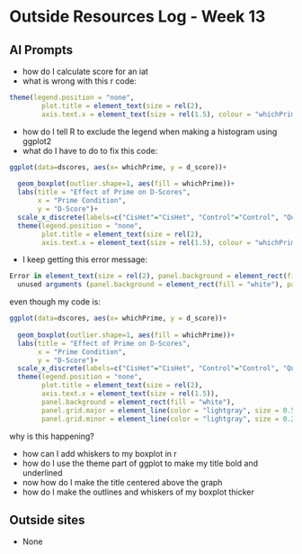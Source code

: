 # Outside Resources Log - Week 13

## AI Prompts
* how do I calculate score for an iat
* what is wrong with this r code: 
```r
theme(legend.position = "none", 
        plot.title = element_text(size = rel(2),
        axis.text.x = element_text(size = rel(1.5), colour = "whichPrime")))
```
* how do I tell R to exclude the legend when making a histogram using ggplot2
* what do I have to do to fix this code: 
```r
ggplot(data=dscores, aes(x= whichPrime, y = d_score))+
  
  geom_boxplot(outlier.shape=1, aes(fill = whichPrime))+
  labs(title = "Effect of Prime on D-Scores",
       x = "Prime Condition",
       y = "D-Score")+
  scale_x_discrete(labels=c("CisHet"="CisHet", "Control"="Control", "Queer"="Queer"))+
  theme(legend.position = "none", 
        plot.title = element_text(size = rel(2),
        axis.text.x = element_text(size = rel(1.5), colour = "whichPrime")))
```
* I keep getting this error message: 
```r
Error in element_text(size = rel(2), panel.background = element_rect(fill = "white"),  : 
  unused arguments (panel.background = element_rect(fill = "white"), panel.grid.major = element_line(color = "lightgray", size = 0.5), panel.grid.minor = element_line(color = "lightgray", size = 0.25)) 
```
even though my code is:
```r
ggplot(data=dscores, aes(x= whichPrime, y = d_score))+
  
  geom_boxplot(outlier.shape=1, aes(fill = whichPrime))+
  labs(title = "Effect of Prime on D-Scores",
       x = "Prime Condition",
       y = "D-Score")+
  scale_x_discrete(labels=c("CisHet"="CisHet", "Control"="Control", "Queer"="Queer"))+
  theme(legend.position = "none", 
        plot.title = element_text(size = rel(2),
        axis.text.x = element_text(size = rel(1.5)),
        panel.background = element_rect(fill = "white"),
        panel.grid.major = element_line(color = "lightgray", size = 0.5),
        panel.grid.minor = element_line(color = "lightgray", size = 0.25)))
```
why is this happening?
* how can I add whiskers to my boxplot in r
* how do I use the theme part of ggplot to make my title bold and underlined
* now how do I make the title centered above the graph
* how do I make the outlines and whiskers of my boxplot thicker

## Outside sites
* None